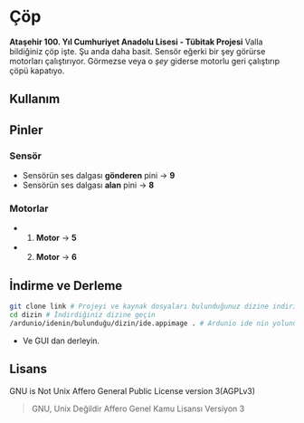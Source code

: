 # Çöp
**Ataşehir 100. Yıl Cumhuriyet Anadolu Lisesi - Tübitak Projesi**
Valla bildiğiniz çöp işte. Şu anda daha basit. Sensör eğerki bir şey görürse motorları çalıştırıyor. Görmezse veya o *şey* giderse motorlu geri çalıştırıp çöpü kapatıyo.

## Kullanım
## Pinler
### Sensör
- Sensörün ses dalgası **gönderen** pini -> **9**
- Sensörün ses dalgası **alan** pini -> **8**

### Motorlar
- 1. **Motor** -> **5**
- 2. **Motor** -> **6**

## İndirme ve Derleme
```Bash
git clone link # Projeyi ve kaynak dosyaları bulunduğunuz dizine indirir
cd dizin # İndirdiğiniz dizine geçin
/ardunio/idenin/bulunduğu/dizin/ide.appimage . # Ardunio ide nin yolunu girip oradan projeyi açın
```
- Ve GUI dan derleyin.

## Lisans
GNU is Not Unix Affero General Public License version 3(AGPLv3)
> GNU, Unix Değildir Affero Genel Kamu Lisansı Versiyon 3
